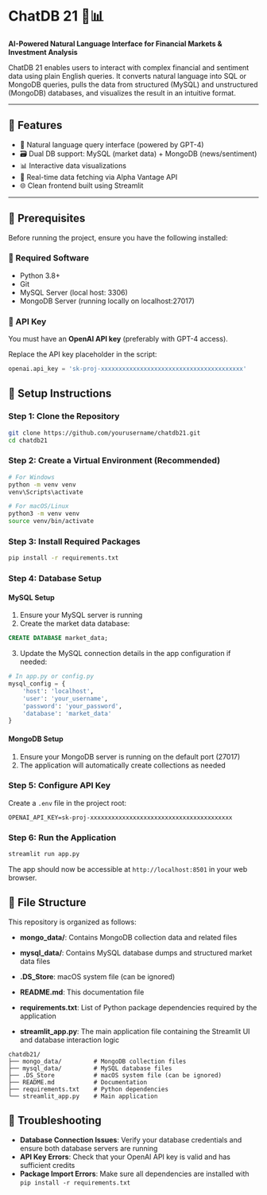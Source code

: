 # ChatDB 21 🧠📊

**AI-Powered Natural Language Interface for Financial Markets & Investment Analysis**

ChatDB 21 enables users to interact with complex financial and sentiment data using plain English queries. It converts natural language into SQL or MongoDB queries, pulls the data from structured (MySQL) and unstructured (MongoDB) databases, and visualizes the result in an intuitive format.

---

## 📌 Features

- 💬 Natural language query interface (powered by GPT-4)
- 🗃️ Dual DB support: MySQL (market data) + MongoDB (news/sentiment)
- 📊 Interactive data visualizations
- 🔌 Real-time data fetching via Alpha Vantage API
- 🌐 Clean frontend built using Streamlit

---

## 🧰 Prerequisites

Before running the project, ensure you have the following installed:

### 🔧 Required Software

- Python 3.8+
- Git
- MySQL Server (local host: 3306)
- MongoDB Server (running locally on localhost:27017)

### 🔑 API Key
You must have an **OpenAI API key** (preferably with GPT-4 access).

Replace the API key placeholder in the script:
```python  
openai.api_key = 'sk-proj-xxxxxxxxxxxxxxxxxxxxxxxxxxxxxxxxxxxxxxxx'
```

## 🚀 Setup Instructions

### Step 1: Clone the Repository
```bash
git clone https://github.com/yourusername/chatdb21.git
cd chatdb21
```

### Step 2: Create a Virtual Environment (Recommended)
```bash
# For Windows
python -m venv venv
venv\Scripts\activate

# For macOS/Linux
python3 -m venv venv
source venv/bin/activate
```

### Step 3: Install Required Packages
```bash
pip install -r requirements.txt
```

### Step 4: Database Setup

#### MySQL Setup
1. Ensure your MySQL server is running
2. Create the market data database:
```sql
CREATE DATABASE market_data;
```
3. Update the MySQL connection details in the app configuration if needed:
```python
# In app.py or config.py
mysql_config = {
    'host': 'localhost',
    'user': 'your_username',
    'password': 'your_password',
    'database': 'market_data'
}
```

#### MongoDB Setup
1. Ensure your MongoDB server is running on the default port (27017)
2. The application will automatically create collections as needed

### Step 5: Configure API Key
Create a `.env` file in the project root:
```
OPENAI_API_KEY=sk-proj-xxxxxxxxxxxxxxxxxxxxxxxxxxxxxxxxxxxxxxxx
```

### Step 6: Run the Application
```bash
streamlit run app.py
```
The app should now be accessible at `http://localhost:8501` in your web browser.

## 📁 File Structure

This repository is organized as follows:

- **mongo_data/**: Contains MongoDB collection data and related files
  
- **mysql_data/**: Contains MySQL database dumps and structured market data files

- **.DS_Store**: macOS system file (can be ignored)

- **README.md**: This documentation file

- **requirements.txt**: List of Python package dependencies required by the application

- **streamlit_app.py**: The main application file containing the Streamlit UI and database interaction logic

```
chatdb21/
├── mongo_data/         # MongoDB collection files
├── mysql_data/         # MySQL database files
├── .DS_Store           # macOS system file (can be ignored)
├── README.md           # Documentation
├── requirements.txt    # Python dependencies
└── streamlit_app.py    # Main application
```

## 🔧 Troubleshooting

- **Database Connection Issues**: Verify your database credentials and ensure both database servers are running
- **API Key Errors**: Check that your OpenAI API key is valid and has sufficient credits
- **Package Import Errors**: Make sure all dependencies are installed with `pip install -r requirements.txt`
